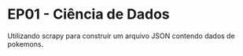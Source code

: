 # EP01 - Ciência de Dados
 Utilizando scrapy para construir um arquivo JSON contendo dados de pokemons.
